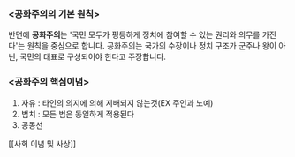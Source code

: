 ### <공화주의의 기본 원칙>

반면에 **공화주의**는 '국민 모두가 평등하게 정치에 참여할 수 있는 권리와 의무를 가진다'는 원칙을 중심으로 합니다. 공화주의는 국가의 수장이나 정치 구조가 군주나 왕이 아닌, 국민의 대표로 구성되어야 한다고 주장합니다.

### <공화주의 핵심이념>
1. 자유 : 타인의 의지에 의해 지배되지 않는것(EX 주인과 노예)
2. 법치 : 모든 법은 동일하게 적용된다
3. 공동선

[[사회 이념 및 사상]]